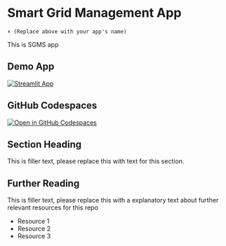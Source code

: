 # Smart Grid Management App
```
⬆️ (Replace above with your app's name)
```
This is SGMS app


## Demo App

[![Streamlit App](https://static.streamlit.io/badges/streamlit_badge_black_white.svg)](https://IEEE_powerGrid.streamlit.app/)

## GitHub Codespaces

[![Open in GitHub Codespaces](https://github.com/codespaces/badge.svg)](https://codespaces.new/streamlit/app-starter-kit?quickstart=1)

## Section Heading

This is filler text, please replace this with text for this section.

## Further Reading

This is filler text, please replace this with a explanatory text about further relevant resources for this repo
- Resource 1
- Resource 2
- Resource 3
